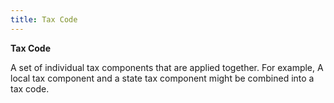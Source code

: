 ```yaml
---
title: Tax Code
---
```



**Tax Code**


A set of individual tax components that are applied together. For example, A local tax component and a state tax component might be combined into a tax code.
